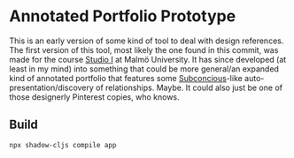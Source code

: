 # Annotated Portfolio Prototype
This is an early version of some kind of tool to deal with design references. 
The first version of this tool, most likely the one found in this commit, was made for the course [Studio I](https://utbildningsinfo.mau.se/kurs/kursplan/KD417A/20221) at Malmö University.
It has since developed (at least in my mind) into something that could be more general/an expanded kind of annotated portfolio that features some [Subconcious](https://subconscious.substack.com)-like auto-presentation/discovery of relationships. Maybe.
It could also just be one of those designerly Pinterest copies, who knows.

## Build

```sh
npx shadow-cljs compile app
```

